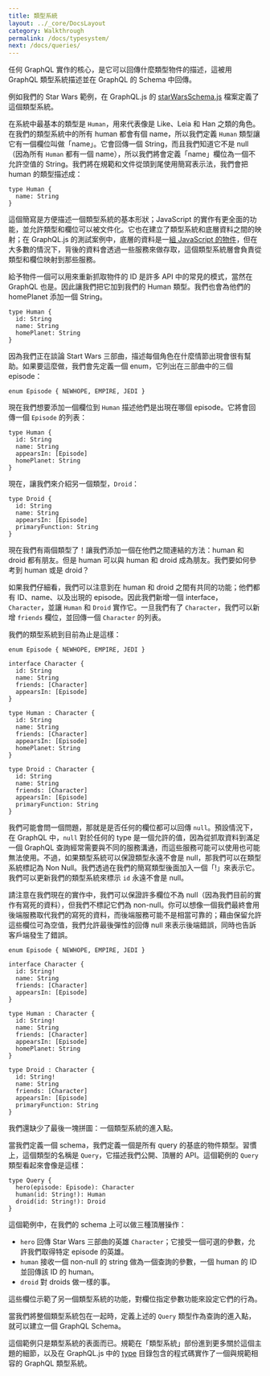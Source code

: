 ```yaml
---
title: 類型系統
layout: ../_core/DocsLayout
category: Walkthrough
permalink: /docs/typesystem/
next: /docs/queries/
---
```


任何 GraphQL 實作的核心，是它可以回傳什麼類型物件的描述，這被用 GraphQL 類型系統描述並在 GraphQL 的 Schema 中回傳。

例如我們的 Star Wars 範例，在 GraphQL.js 的 [starWarsSchema.js](https://github.com/graphql/graphql-js/blob/master/src/__tests__/starWarsSchema.js) 檔案定義了這個類型系統。

在系統中最基本的類型是 `Human`，用來代表像是 Like、Leia 和 Han 之類的角色。在我們的類型系統中的所有 human 都會有個 name，所以我們定義 `Human` 類型讓它有一個欄位叫做「name」。它會回傳一個 String，而且我們知道它不是 null（因為所有 `Human` 都有一個 name），所以我們將會定義「name」欄位為一個不允許空值的 String。我們將在規範和文件從頭到尾使用簡寫表示法，我們會把 human 的類型描述成：

```
type Human {
  name: String
}
```

這個簡寫是方便描述一個類型系統的基本形狀；JavaScript 的實作有更全面的功能，並允許類型和欄位可以被文件化。它也在建立了類型系統和底層資料之間的映射；在 GraphQL.js 的測試案例中，底層的資料是一[組 JavaScript 的物件](https://github.com/graphql/graphql-js/blob/master/src/__tests__/starWarsData.js)，但在大多數的情況下，背後的資料會透過一些服務來做存取，這個類型系統層會負責從類型和欄位映射到那些服務。

給予物件一個可以用來重新抓取物件的 ID 是許多 API 中的常見的模式，當然在 GraphQL 也是。因此讓我們把它加到我們的 Human 類型。我們也會為他們的 homePlanet 添加一個 String。

```
type Human {
  id: String
  name: String
  homePlanet: String
}
```

因為我們正在談論 Start Wars 三部曲，描述每個角色在什麼情節出現會很有幫助。如果要這麼做，我們會先定義一個 enum，它列出在三部曲中的三個 episode：

```
enum Episode { NEWHOPE, EMPIRE, JEDI }
```

現在我們想要添加一個欄位到 `Human` 描述他們是出現在哪個 episode。它將會回傳一個 `Episode` 的列表：

```
type Human {
  id: String
  name: String
  appearsIn: [Episode]
  homePlanet: String
}
```

現在，讓我們來介紹另一個類型，`Droid`：


```
type Droid {
  id: String
  name: String
  appearsIn: [Episode]
  primaryFunction: String
}
```

現在我們有兩個類型了！讓我們添加一個在他們之間連結的方法：human 和 droid 都有朋友。但是 human 可以與 human 和 droid 成為朋友。我們要如何參考到 human 或是 droid？

如果我們仔細看，我們可以注意到在 human 和 droid 之間有共同的功能；他們都有 ID、name、以及出現的 episode。因此我們新增一個 interface，`Character`，並讓 `Human` 和 `Droid` 實作它。一旦我們有了 `Character`，我們可以新增 `friends` 欄位，並回傳一個 `Character` 的列表。

我們的類型系統到目前為止是這樣：

```
enum Episode { NEWHOPE, EMPIRE, JEDI }

interface Character {
  id: String
  name: String
  friends: [Character]
  appearsIn: [Episode]
}

type Human : Character {
  id: String
  name: String
  friends: [Character]
  appearsIn: [Episode]
  homePlanet: String
}

type Droid : Character {
  id: String
  name: String
  friends: [Character]
  appearsIn: [Episode]
  primaryFunction: String
}
```

我們可能會問一個問題，那就是是否任何的欄位都可以回傳 `null`。預設情況下，在 GraphQL 中，`null` 對於任何的 type 是一個允許的值，因為從抓取資料到滿足一個 GraphQL 查詢經常需要與不同的服務溝通，而這些服務可能可以使用也可能無法使用。不過，如果類型系統可以保證類型永遠不會是 null，那我們可以在類型系統標記為 Non Null。我們透過在我們的簡寫類型後面加入一個「!」來表示它。我們可以更新我們的類型系統來標示 `id` 永遠不會是 null。

請注意在我們現在的實作中，我們可以保證許多欄位不為 null（因為我們目前的實作有寫死的資料），但我們不標記它們為 non-null。你可以想像一個我們最終會用後端服務取代我們的寫死的資料，而後端服務可能不是相當可靠的；藉由保留允許這些欄位可為空值，我們允許最後彈性的回傳 null 來表示後端錯誤，同時也告訴客戶端發生了錯誤。

```
enum Episode { NEWHOPE, EMPIRE, JEDI }

interface Character {
  id: String!
  name: String
  friends: [Character]
  appearsIn: [Episode]
}

type Human : Character {
  id: String!
  name: String
  friends: [Character]
  appearsIn: [Episode]
  homePlanet: String
}

type Droid : Character {
  id: String!
  name: String
  friends: [Character]
  appearsIn: [Episode]
  primaryFunction: String
}
```

我們還缺少了最後一塊拼圖：一個類型系統的進入點。

當我們定義一個 schema，我們定義一個是所有 query 的基底的物件類型。習慣上，這個類型的名稱是 `Query`，它描述我們公開、頂層的 API。這個範例的 `Query` 類型看起來會像是這樣：

```
type Query {
  hero(episode: Episode): Character
  human(id: String!): Human
  droid(id: String!): Droid
}
```

這個範例中，在我們的 schema 上可以做三種頂層操作：

 - `hero` 回傳 Star Wars 三部曲的英雄 `Character`；它接受一個可選的參數，允許我們取得特定 episode 的英雄。
 - `human` 接收一個 non-null 的 string 做為一個查詢的參數，一個 human 的 ID 並回傳該 ID 的 human。
 - `droid` 對 droids 做一樣的事。

這些欄位示範了另一個類型系統的功能，對欄位指定參數功能來設定它們的行為。

當我們將整個類型系統包在一起時，定義上述的 `Query` 類型作為查詢的進入點，就可以建立一個 GraphQL Schema。

這個範例只是類型系統的表面而已。規範在「類型系統」部份進到更多關於這個主題的細節，以及在 GraphQL.js 中的 [type](https://github.com/graphql/graphql-js/blob/master/src/type) 目錄包含的程式碼實作了一個與規範相容的 GraphQL 類型系統。

